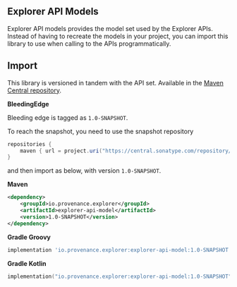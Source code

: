Explorer API Models
----------

Explorer API models provides the model set used by the Explorer APIs. Instead of having to recreate the models in your 
project, you can import this library to use when calling to the APIs programmatically.

Import
-----

This library is versioned in tandem with the API set.
Available in the [Maven Central repository](https://search.maven.org/artifact/io.provenance.explorer/explorer-api-model).

**BleedingEdge**

Bleeding edge is tagged as `1.0-SNAPSHOT`.

To reach the snapshot, you need to use the snapshot repository
```groovy
repositories {
    maven { url = project.uri("https://central.sonatype.com/repository/maven-snapshots/") }
}
```

and then import as below, with version `1.0-SNAPSHOT`.

**Maven**
```xml
<dependency>
    <groupId>io.provenance.explorer</groupId>
    <artifactId>explorer-api-model</artifactId>
    <version>1.0-SNAPSHOT</version>
</dependency>
```

**Gradle Groovy**
```groovy
implementation 'io.provenance.explorer:explorer-api-model:1.0-SNAPSHOT'
```

**Gradle Kotlin**
```kotlin
implementation("io.provenance.explorer:explorer-api-model:1.0-SNAPSHOT")
```

